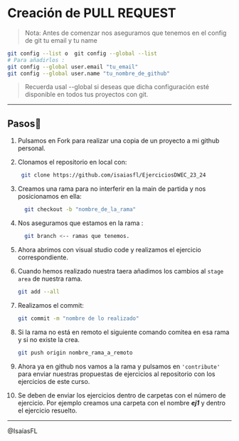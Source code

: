 # Creación de PULL REQUEST

> Nota:
> Antes de comenzar nos aseguramos que tenemos en el config de git tu email y tu name

```bash
git config --list o  git config --global --list
# Para añadirlos :
git config --global user.email "tu_email"
git config --global user.name "tu_nombre_de_github"
```

> Recuerda usal --global si deseas que dicha configuración esté disponible en todos tus proyectos con git.

---

## Pasos📑

1. Pulsamos en Fork para realizar una copia de un proyecto a mi github personal.

1. Clonamos el repositorio en local con:

   ```bash
    git clone https://github.com/isaiasfl/EjerciciosDWEC_23_24
   ```

1. Creamos una rama para no interferir en la main de partida y nos posicionamos en ella:

   ```bash
     git checkout -b "nombre_de_la_rama"
   ```

1. Nos aseguramos que estamos en la rama :

   ```bash
     git branch <-- ramas que tenemos.
   ```

1. Ahora abrimos con visual studio code y realizamos el ejercicio correspondiente.

1. Cuando hemos realizado nuestra taera añadimos los cambios al `stage area` de nuestra rama.

   ```bash
   git add --all
   ```

1. Realizamos el commit:

   ```bash
   git commit -m "nombre de lo realizado"
   ```

1. Si la rama no está en remoto el siguiente comando comitea en esa rama y si no existe la crea.

   ```bash
   git push origin nombre_rama_a_remoto
   ```

1. Ahora ya en github nos vamos a la rama y pulsamos en `'contribute'` para enviar nuestras propuestas de ejercicios al repositorio con los ejercicios de este curso.

1. Se deben de enviar los ejercicios dentro de carpetas con el número de ejercicio. Por ejemplo creamos una carpeta con el nombre **_ej1_** y dentro el ejercicio resuelto.

---

@IsaíasFL
